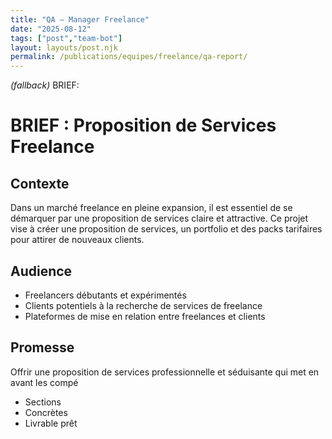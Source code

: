 ```yaml
---
title: "QA — Manager Freelance"
date: "2025-08-12"
tags: ["post","team-bot"]
layout: layouts/post.njk
permalink: /publications/equipes/freelance/qa-report/
---
```

*(fallback)* BRIEF:
# BRIEF : Proposition de Services Freelance

## Contexte
Dans un marché freelance en pleine expansion, il est essentiel de se démarquer par une proposition de services claire et attractive. Ce projet vise à créer une proposition de services, un portfolio et des packs tarifaires pour attirer de nouveaux clients.

## Audience
- Freelancers débutants et expérimentés
- Clients potentiels à la recherche de services de freelance
- Plateformes de mise en relation entre freelances et clients

## Promesse
Offrir une proposition de services professionnelle et séduisante qui met en avant les compé

- Sections
- Concrètes
- Livrable prêt
